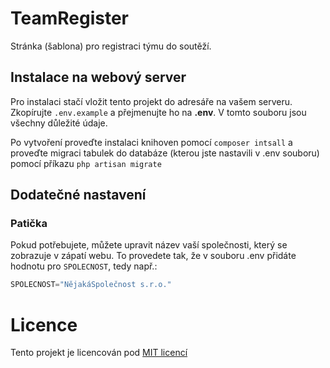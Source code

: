 # TeamRegister

Stránka (šablona) pro registraci týmu do soutěží.

## Instalace na webový server
Pro instalaci stačí vložit tento projekt do adresáře na vašem serveru. Zkopírujte `.env.example` a přejmenujte ho na **.env**. V tomto souboru jsou všechny důležité údaje.

Po vytvoření proveďte instalaci knihoven pomocí `composer intsall` a proveďte migraci tabulek do databáze (kterou jste nastavili v .env souboru) pomocí příkazu `php artisan migrate`

## Dodatečné nastavení

### Patička

Pokud potřebujete, můžete upravit název vaší společnosti, který se zobrazuje v zápatí webu. To provedete tak, že v souboru .env přidáte hodnotu pro `SPOLECNOST`, tedy např.:

```cs
SPOLECNOST="NějakáSpolečnost s.r.o."
```

# Licence

Tento projekt je licencován pod [MIT licencí](http://opensource.org/licenses/MIT)